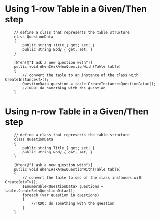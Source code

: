 
# Using 1-row Table in a Given/Then step

        // define a class that represents the table structure
        class QuestionData
        {
            public string Title { get; set; }
            public string Body { get; set; }
        }

        [When(@"I ask a new question with")]
        public void WhenIAskANewQuestionWith(Table table)
        {
            // convert the table to an instance of the class with CreateInstance<T>();
            QuestionData question = table.CreateInstance<QuestionData>();
            //TODO: do something with the question
        }

# Using n-row Table in a Given/Then step

        // define a class that represents the table structure
        class QuestionData
        {
            public string Title { get; set; }
            public string Body { get; set; }
        }

        [When(@"I ask a new question with")]
        public void WhenIAskANewQuestionWith(Table table)
        {
            // convert the table to set of the class instances with CreateSet<T>();
            IEnumerable<QuestionData> questions = table.CreateSet<QuestionData>();
            foreach (var question in questions)
            {
                //TODO: do something with the question
            }
        }

